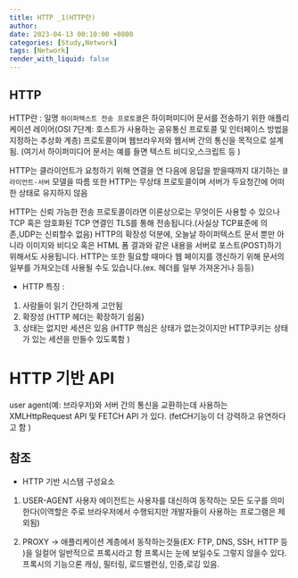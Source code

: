 ```yaml
---
title: HTTP _1(HTTP란)
author: 
date: 2023-04-13 00:10:00 +0800
categories: [Study,Network]
tags: [Network]
render_with_liquid: false
---
```



## HTTP

 HTTP란 : 
 일명 `하이퍼텍스트 전송 프로토콜`은 하이퍼미디어 문서를 전송하기 위한 애플리케이션 레이어(OSI 7단계: 호스트가 사용하는 공유통신 프로토콜 및 인터페이스 방법을 지정하는 추상화 계층) 프로토콜이며 웹브라우저와 웹서버 간의 통신을 목적으로 설계됨.
 (여기서 하이퍼미디어 문서는 예를 들면 텍스트 비디오,스크립트 등 )
 
HTTP는 클라이언트가 요청하기 위해 연결을 연 다음에 응답을 받을때까지 대기하는 `클라이언트-서버` 모델을 따름
또한 HTTP는 무상태 프로토콜이며 서버가 두요청간에 어떠한 상태로 유지하지 않음 

 HTTP는 신뢰 가능한 전송 프로토콜이라면 이론상으로는 무엇이든 사용할 수 있으나 TCP 혹은 암호화된 TCP 연결인 TLS를 통해 전송됩니다.(사실상 TCP표준에 의존,UDP는 신뢰할수 없음) HTTP의 확장성 덕분에, 오늘날 하이퍼텍스트 문서 뿐만 아니라 이미지와 비디오 혹은 HTML 폼 결과와 같은 내용을 서버로 포스트(POST)하기 위해서도 사용됩니다. HTTP는 또한 필요할 때마다 웹 페이지를 갱신하기 위해 문서의 일부를 가져오는데 사용될 수도 있습니다.(ex. 헤더를 일부 가져온거나 등등)


- HTTP 특징 :
1. 사람들이 읽기 간단하게 고안됨
2. 확장성 (HTTP 헤더는 확장하기 쉽움)
3. 상태는 없지만 세션은 있음 (HTTP 핵심은 상태가 없는것이지만 HTTP쿠키는 상태가 있는 세션을 만들수 있도록함 )


# HTTP 기반 API
user agent(예: 브라우저)와 서버 간의 통신을 교환하는데 사용하는 XMLHttpRequest API 및 FETCH API 가 있다. (fetCH기능이 더 강력하고 유연하다고 함 )


## 참조
- HTTP 기반 시스템 구성요소 
1. USER-AGENT
사용자 에이전트는 사용자를 대신하여 동작하는 모든 도구를 의미한다(이역할은 주로 브라우저에서 수행되지만 개발자들이 사용하는 프로그램은 제외됨)

2. PROXY
→ 애플리케이션 계층에서 동작하는것들(EX: FTP, DNS, SSH, HTTP 등 )을 일컬어 일반적으로 프록시라고 함 프록시는 눈에 보일수도 그렇지 않을수 있다. 프록시의 기능으론 캐싱, 필터링, 로드밸런싱, 인증,로깅 있음.
